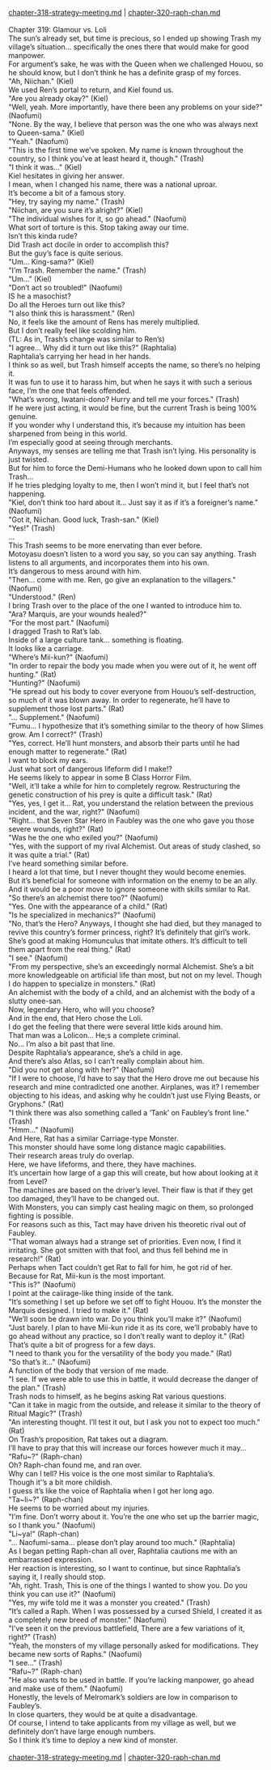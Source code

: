 [chapter-318-strategy-meeting.md](./chapter-318-strategy-meeting.md) | [chapter-320-raph-chan.md](./chapter-320-raph-chan.md) <br/>
<br/>
Chapter 319: Glamour vs. Loli<br/>
The sun’s already set, but time is precious, so I ended up showing Trash my village’s situation… specifically the ones there that would make for good manpower.<br/>
For argument’s sake, he was with the Queen when we challenged Houou, so he should know, but I don’t think he has a definite grasp of my forces.<br/>
"Ah, Niichan." (Kiel)<br/>
We used Ren’s portal to return, and Kiel found us.<br/>
"Are you already okay?" (Kiel)<br/>
"Well, yeah. More importantly, have there been any problems on your side?" (Naofumi)<br/>
"None. By the way, I believe that person was the one who was always next to Queen-sama." (Kiel)<br/>
"Yeah." (Naofumi)<br/>
"This is the first time we’ve spoken. My name is known throughout the country, so I think you’ve at least heard it, though." (Trash)<br/>
"I think it was…" (Kiel)<br/>
Kiel hesitates in giving her answer.<br/>
I mean, when I changed his name, there was a national uproar.<br/>
It’s become a bit of a famous story.<br/>
"Hey, try saying my name." (Trash)<br/>
"Niichan, are you sure it’s alright?" (Kiel)<br/>
"The individual wishes for it, so go ahead." (Naofumi)<br/>
What sort of torture is this. Stop taking away our time.<br/>
Isn’t this kinda rude?<br/>
Did Trash act docile in order to accomplish this?<br/>
But the guy’s face is quite serious.<br/>
"Um… King-sama?" (Kiel)<br/>
"I’m Trash. Remember the name." (Trash)<br/>
"Um…" (Kiel)<br/>
"Don’t act so troubled!" (Naofumi)<br/>
IS he a masochist?<br/>
Do all the Heroes turn out like this?<br/>
"I also think this is harassment." (Ren)<br/>
No, it feels like the amount of Rens has merely multiplied.<br/>
But I don’t really feel like scolding him.<br/>
(TL: As in, Trash’s change was similar to Ren’s)<br/>
"I agree… Why did it turn out like this?" (Raphtalia)<br/>
Raphtalia’s carrying her head in her hands.<br/>
I think so as well, but Trash himself accepts the name, so there’s no helping it.<br/>
It was fun to use it to harass him, but when he says it with such a serious face, I’m the one that feels offended.<br/>
"What’s wrong, Iwatani-dono? Hurry and tell me your forces." (Trash)<br/>
If he were just acting, it would be fine, but the current Trash is being 100% genuine.<br/>
If you wonder why I understand this, it’s because my intuition has been sharpened from being in this world.<br/>
I’m especially good at seeing through merchants.<br/>
Anyways, my senses are telling me that Trash isn’t lying. His personality is just twisted.<br/>
But for him to force the Demi-Humans who he looked down upon to call him Trash…<br/>
If he tries pledging loyalty to me, then I won’t mind it, but I feel that’s not happening.<br/>
"Kiel, don’t think too hard about it… Just say it as if it’s a foreigner’s name." (Naofumi)<br/>
"Got it, Niichan. Good luck, Trash-san." (Kiel)<br/>
"Yes!" (Trash)<br/>
…<br/>
This Trash seems to be more enervating than ever before.<br/>
Motoyasu doesn’t listen to a word you say, so you can say anything. Trash listens to all arguments, and incorporates them into his own.<br/>
It’s dangerous to mess around with him.<br/>
"Then… come with me. Ren, go give an explanation to the villagers." (Naofumi)<br/>
"Understood." (Ren)<br/>
I bring Trash over to the place of the one I wanted to introduce him to.<br/>
"Ara? Marquis, are your wounds healed?"<br/>
"For the most part." (Naofumi)<br/>
I dragged Trash to Rat’s lab.<br/>
Inside of a large culture tank… something is floating.<br/>
It looks like a carriage.<br/>
"Where’s Mii-kun?" (Naofumi)<br/>
"In order to repair the body you made when you were out of it, he went off hunting." (Rat)<br/>
"Hunting?" (Naofumi)<br/>
"He spread out his body to cover everyone from Houou’s self-destruction, so much of it was blown away. In order to regenerate, he’ll have to supplement those lost parts." (Rat)<br/>
"… Supplement." (Naofumi)<br/>
"Fumu… I hypothesize that it’s something similar to the theory of how Slimes grow. Am I correct?" (Trash)<br/>
"Yes, correct. He’ll hunt monsters, and absorb their parts until he had enough matter to regenerate." (Rat)<br/>
I want to block my ears.<br/>
Just what sort of dangerous lifeform did I make!?<br/>
He seems likely to appear in some B Class Horror Film.<br/>
"Well, it’ll take a while for him to completely regrow. Restructuring the genetic construction of his prey is quite a difficult task." (Rat)<br/>
"Yes, yes, I get it… Rat, you understand the relation between the previous incident, and the war, right?" (Naofumi)<br/>
"Right… that Seven Star Hero in Faubley was the one who gave you those severe wounds, right?" (Rat)<br/>
"Was he the one who exiled you?" (Naofumi)<br/>
"Yes, with the support of my rival Alchemist. Out areas of study clashed, so it was quite a trial." (Rat)<br/>
I’ve heard something similar before.<br/>
I heard a lot that time, but I never thought they would become enemies.<br/>
But it’s beneficial for someone with information on the enemy to be an ally.<br/>
And it would be a poor move to ignore someone with skills similar to Rat.<br/>
"So there’s an alchemist there too?" (Naofumi)<br/>
"Yes. One with the appearance of a child." (Rat)<br/>
"Is he specialized in mechanics?" (Naofumi)<br/>
"No, that’s the Hero? Anyways, I thought she had died, but they managed to revive this country’s former princess, right? It’s definitely that girl’s work. She’s good at making Homunculus that imitate others. It’s difficult to tell them apart from the real thing." (Rat)<br/>
"I see." (Naofumi)<br/>
"From my perspective, she’s an exceedingly normal Alchemist. She’s a bit more knowledgeable on artificial life than most, but not on my level. Though I do happen to specialize in monsters." (Rat)<br/>
An alchemist with the body of a child, and an alchemist with the body of a slutty onee-san.<br/>
Now, legendary Hero, who will you choose?<br/>
And in the end, that Hero chose the Loli.<br/>
I do get the feeling that there were several little kids around him.<br/>
That man was a Lolicon… He;s a complete criminal.<br/>
No… I’m also a bit past that line.<br/>
Despite Raphtalia’s appearance, she’s a child in age.<br/>
And there’s also Atlas, so I can’t really complain about him.<br/>
"Did you not get along with her?" (Naofumi)<br/>
"If I were to choose, I’d have to say that the Hero drove me out because his research and mine contradicted one another. Airplanes, was it? I remember objecting to his ideas, and asking why he couldn’t just use Flying Beasts, or Gryphons." (Rat)<br/>
"I think there was also something called a ‘Tank’ on Faubley’s front line." (Trash)<br/>
"Hmm…" (Naofumi)<br/>
And Here, Rat has a similar Carriage-type Monster.<br/>
This monster should have some long distance magic capabilities.<br/>
Their research areas truly do overlap.<br/>
Here, we have lifeforms, and there, they have machines.<br/>
It’s uncertain how large of a gap this will create, but how about looking at it from Level?<br/>
The machines are based on the driver’s level. Their flaw is that if they get too damaged, they’ll have to be changed out.<br/>
With Monsters, you can simply cast healing magic on them, so prolonged fighting is possible.<br/>
For reasons such as this, Tact may have driven his theoretic rival out of Faubley.<br/>
"That woman always had a strange set of priorities. Even now, I find it irritating. She got smitten with that fool, and thus fell behind me in research!" (Rat)<br/>
Perhaps when Tact couldn’t get Rat to fall for him, he got rid of her.<br/>
Because for Rat, Mii-kun is the most important.<br/>
"This is?" (Naofumi)<br/>
I point at the caiirage-like thing inside of the tank.<br/>
"It’s something I set up before we set off to fight Houou. It’s the monster the Marquis designed. I tried to make it." (Rat)<br/>
"We’ll soon be drawn into war. Do you think you’ll make it?" (Naofumi)<br/>
"Just barely. I plan to have Mii-kun ride it as its core, we’ll probably have to go ahead without any practice, so I don’t really want to deploy it." (Rat)<br/>
That’s quite a bit of progress for a few days.<br/>
"I need to thank you for the versatility of the body you made." (Rat)<br/>
"So that’s it…" (Naofumi)<br/>
A function of the body that version of me made.<br/>
"I see. If we were able to use this in battle, it would decrease the danger of the plan." (Trash)<br/>
Trash nods to himself, as he begins asking Rat various questions.<br/>
"Can it take in magic from the outside, and release it similar to the theory of Ritual Magic?" (Trash)<br/>
"An interesting thought. I’ll test it out, but I ask you not to expect too much." (Rat)<br/>
On Trash’s proposition, Rat takes out a diagram.<br/>
I’ll have to pray that this will increase our forces however much it may…<br/>
"Rafu~?" (Raph-chan)<br/>
Oh? Raph-chan found me, and ran over.<br/>
Why can I tell? His voice is the one most similar to Raphtalia’s.<br/>
Though it’’s a bit more childish.<br/>
I guess it’s like the voice of Raphtalia when I got her long ago.<br/>
"Ta~li~?" (Raph-chan)<br/>
He seems to be worried about my injuries.<br/>
"I’m fine. Don’t worry about it. You’re the one who set up the barrier magic, so I thank you." (Naofumi)<br/>
"Li~ya!" (Raph-chan)<br/>
"… Naofumi-sama… please don’t play around too much." (Raphtalia)<br/>
As I began petting Raph-chan all over, Raphtalia cautions me with an embarrassed expression.<br/>
Her reaction is interesting, so I want to continue, but since Raphtalia’s saying it, I really should stop.<br/>
"Ah, right. Trash, This is one of the things I wanted to show you. Do you think you can use it?" (Naofumi)<br/>
"Yes, my wife told me it was a monster you created." (Trash)<br/>
"It’s called a Raph. When I was possessed by a cursed Shield, I created it as a completely new breed of monster." (Naofumi)<br/>
"I’ve seen it on the previous battlefield, There are a few variations of it, right?" (Trash)<br/>
"Yeah, the monsters of my village personally asked for modifications. They became new sorts of Raphs." (Naofumi)<br/>
"I see…" (Trash)<br/>
"Rafu~?" (Raph-chan)<br/>
"He also wants to be used in battle. If you’re lacking manpower, go ahead and make use of them." (Naofumi)<br/>
Honestly, the levels of Melromark’s soldiers are low in comparison to Faubley’s.<br/>
In close quarters, they would be at quite a disadvantage.<br/>
Of course, I intend to take applicants from my village as well, but we definitely don’t have large enough numbers.<br/>
So I think it’s time to deploy a new kind of monster.<br/>
<br/>
[chapter-318-strategy-meeting.md](./chapter-318-strategy-meeting.md) | [chapter-320-raph-chan.md](./chapter-320-raph-chan.md) <br/>
